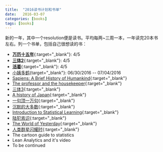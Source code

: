 ```yaml
---
title:  "2016读书计划和书单"
date:   2016-03-07
categories: [books]
tags: [books]
---
```

新的一年，其中一个resolution便是读书。平均每两~三周一本，一年读完20本书左右。列一个书单，包括自己很想读的书：   
- [**万历十五年**](https://book.douban.com/subject/25893465/){:target="_blank"}: 4/5     
- [**三体2**](https://book.douban.com/subject/26427703/){:target="_blank"}: 4/5     
- [**活着**](https://book.douban.com/subject/1082154/){:target="_blank"}: 4/5    
- [小姨多鹤](https://book.douban.com/subject/3012517/){target="_blank"}: 06/30/2016 -- 07/04/2016    
- [Sapiens: A Brief History of Humankind](https://book.douban.com/subject/25904521/){:target="_blank"}  
- [The professor and the housekeeper](https://book.douban.com/subject/3566719/){:target="_blank"}   
- [三体3](https://book.douban.com/subject/26427705/){:target="_blank"}  
- [A history of Japan](https://book.douban.com/subject/11879367/){:target="_blank"}  
- [一句顶一万句](https://book.douban.com/subject/3633461/){:target="_blank"}  
- [沉默的大多数](https://book.douban.com/subject/3901880/){:target="_blank"}     
- [Introduction to Statistical Learning](https://book.douban.com/subject/21706191/){:target="_blank"}   
- [陆犯焉识](https://book.douban.com/subject/6880158/){:target="_blank"}     
- [The World of Yesterday](https://book.douban.com/subject/20545453/){:target="_blank"}  
- [人类群星闪耀时](https://book.douban.com/subject/6783783/){:target="_blank"}   
- The cartoon guide to statistics
- Lean Analytics and it's video  
- To be continued 

